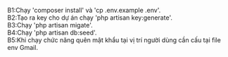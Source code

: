 B1:Chạy 'composer install' và 'cp .env.example .env'.<br>
B2:Tạo ra key cho dự án chạy 'php artisan key:generate'.<br>
B3:Chạy 'php artisan migate'.<br>
B4:Chạy 'php artisan db:seed'.<br>
B5:Khi chạy chức năng quên mật khẩu tại vị trí người dùng cần cấu tại file env Gmail.<br>
